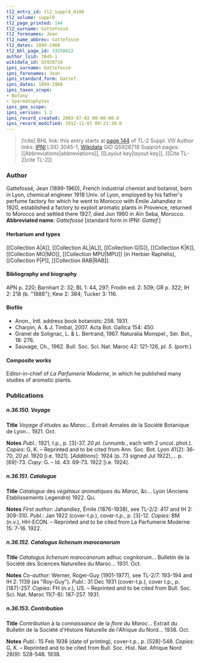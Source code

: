 ```yaml
---
tl2_entry_id: tl2_suppl8_0100
tl2_volume: suppl8
tl2_page_printed: 144
tl2_surname: Gattefossé
tl2_forenames: Jean
tl2_name_abbrev: Gattefossé
tl2_dates: 1899-1960
tl2_bhl_page_id: 33258622
author_lsid: 3045-1
wikidata_id: Q5928718
ipni_surname: Gattefossé
ipni_forenames: Jean
ipni_standard_form: Gattef.
ipni_dates: 1899-1960
ipni_taxon_scope: 
- Botany
- Spermatophytes
ipni_geo_scope: 
ipni_version: 1.3
ipni_record_created: 2003-07-02 00:00:00.0
ipni_record_modified: 2012-11-01 09:23:30.0
---
```


> [!cite] BHL link: this entry starts at [page 144](https://www.biodiversitylibrary.org/page/33258622) of TL-2 Suppl. VIII
> Author links: [IPNI](https://www.ipni.org/a/3045-1) LSID 3045-1, [Wikidata](https://www.wikidata.org/wiki/Q5928718) QID Q5928718
> Support pages: [[Abbreviations|abbreviations]], [[Layout key|layout key]], [[Cite TL-2|cite TL-2]]

### Author

Gattefossé, Jean (1899-1960), French industrial chemist and botanist, born in Lyon, chemical engineer 1918 Univ. of Lyon, employed by his father's perfume factory for which he went to Morocco with Émile Jahandiez in 1920, established a factory to exploit aromatic plants in Provence, returned to Morocco and settled there 1927, died Jun 1960 in Aïn Seba, Morocco. 
**Abbreviated name**: *Gattefossé* \[standard form in IPNI: *Gattef.*\]

#### Herbarium and types

[[Collection A|A]], [[Collection AL|AL]], [[Collection G|G]], [[Collection K|K]], [[Collection MO|MO]], [[Collection MPU|MPU]] (in Herbier Raphélis), [[Collection P|P]], [[Collection RAB|RAB]].

#### Bibliography and biography

APN p. 220; Barnhart 2: 32; BL 1: 44, 297; Frodin ed. 2: 509; GR p. 322; IH 2: 218 (b. "1886"); Kew 2: 384; Tucker 3: 116.

#### Biofile

- Anon., Intl. address book botanists: 258. 1931.
- Charpin, A. & J. Timbal, 2007. Acta Bot. Gallica 154: 450.
- Granel de Solignac, L. & L. Bertrand, 1967. Naturalia Monspel., Sér. Bot., 18: 276.
- Sauvage, Ch., 1962. Bull. Soc. Sci. Nat. Maroc 42: 121-126, *pl. 5.* (portr.)

#### Composite works

Editor-in-chief of *La Parfumerie Moderne*, in which he published many studies of aromatic plants.

### Publications

##### n.36.150. Voyage

**Title**
*Voyage* d'*études* au *Maroc*... Extrait Annales de la Société Botanique de Lyon... 1921. Oct.

**Notes**
*Publ*.: 1921, t.p., p. \[3\]-37, *20 pl*. (unnumb., each with 2 uncol. phot.). *Copies*: G, K. – Reprinted and to be cited from Ann. Soc. Bot. Lyon 41(2): 36-70, *20 pl*. 1920 \[i.e. 1921\].
\[*Additions*\]: 1924 (p. 73 signed Jul 1922),... p. \[69\]-73. *Copy*: G. – Id. 43: 69-73. 1922 \[i.e. 1924\].

##### n.36.151. Catalogue

**Title**
*Catalogue* des *végétaux aromatiques* du *Maroc*, &c... Lyon (Anciens Etablissements Legendre) 1922. Qu.

**Notes**
*First author*: Jahandiez, Émile (1876-1938), see TL-2/2: 417 and IH 2: 309-310.
*Publ*.: Jan 1922 (cover-t.p.), cover-t.p., p. \[3\]-12. *Copies*: BM (n.v.), HH-ECON. – Reprinted and to be cited from La Parfumerie Moderne 15: 7-16. 1922.

##### n.36.152. Catalogus lichenum marocanorum

**Title**
*Catalogus lichenum marocanorum* adhuc cognitorum... Bulletin de la Société des Sciences Naturelles du Maroc... 1931. Oct.

**Notes**
*Co-author*: Werner, Roger-Guy (1901-1977), see TL-2/7: 193-194 and IH 2: 1139 (as "Roy-Guy").
*Publ*.: 31 Dec 1931 (cover-t.p.), cover t.p., p. \[187\]-257. *Copies*: FH (n.v.), US. – Reprinted and to be cited from Bull. Soc. Sci. Nat. Maroc 11(7-8): 187-257. 1931.

##### n.36.153. Contribution

**Title**
*Contribution* à la *connaissance* de la *flore* du *Maroc*... Extrait du Bulletin de la Société d'Histoire Naturelle de l'Afrique du Nord... 1938. Oct.

**Notes**
*Publ*.: 15 Feb 1938 (date of printing), cover-t.p., p. \[528\]-548. *Copies*: G, K. – Reprinted and to be cited from Bull. Soc. Hist. Nat. Afrique Nord 28(9): 528-548. 1938.

